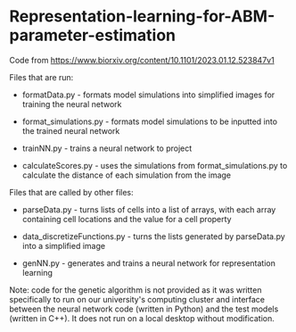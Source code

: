 # Representation-learning-for-ABM-parameter-estimation

Code from https://www.biorxiv.org/content/10.1101/2023.01.12.523847v1

Files that are run:
   
   - formatData.py - formats model simulations into simplified images for training the neural network
   
   - format_simulations.py - formats model simulations to be inputted into the trained neural network
   
   - trainNN.py - trains a neural network to project 
   
   - calculateScores.py - uses the simulations from format_simulations.py to calculate the distance of each simulation from the image
   
 Files that are called by other files:
 
   - parseData.py - turns lists of cells into a list of arrays, with each array containing cell locations and the value for a cell property
   
   - data_discretizeFunctions.py - turns the lists generated by parseData.py into a simplified image
   
   - genNN.py - generates and trains a neural network for representation learning
   
Note: code for the genetic algorithm is not provided as it was written specifically to run on our university's computing cluster and interface between the neural network code (written in Python) and the test models (written in C++). It does not run on a local desktop without modification.
